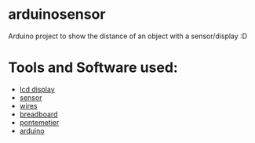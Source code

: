 # arduinosensor
Arduino project to show the distance of an object with a sensor/display :D
# Tools and Software used:

- [lcd display]()
- [sensor]()
- [wires]()
- [breadboard]()
- [pontemetier]()
- [arduino]()
